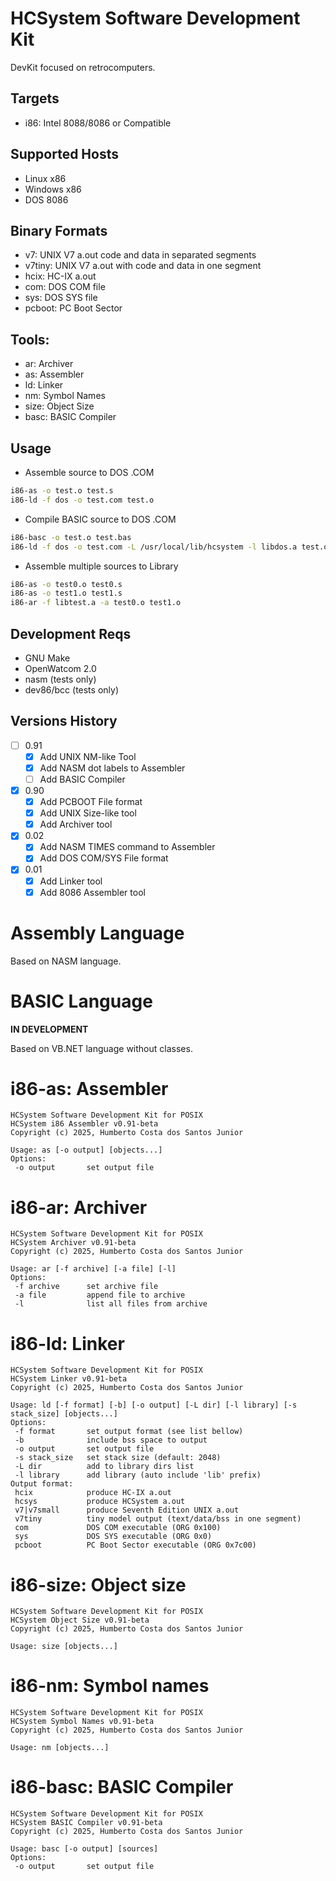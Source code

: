 # HCSystem Software Development Kit

DevKit focused on retrocomputers.

## Targets

- i86: Intel 8088/8086 or Compatible

## Supported Hosts

- Linux x86
- Windows x86
- DOS 8086

## Binary Formats

- v7: UNIX V7 a.out code and data in separated segments
- v7tiny: UNIX V7 a.out with code and data in one segment
- hcix: HC-IX a.out
- com: DOS COM file
- sys: DOS SYS file
- pcboot: PC Boot Sector

## Tools:

- ar: Archiver
- as: Assembler
- ld: Linker
- nm: Symbol Names
- size: Object Size
- basc: BASIC Compiler

## Usage

- Assemble source to DOS .COM
```sh
i86-as -o test.o test.s
i86-ld -f dos -o test.com test.o
```

- Compile BASIC source to DOS .COM
```sh
i86-basc -o test.o test.bas
i86-ld -f dos -o test.com -L /usr/local/lib/hcsystem -l libdos.a test.o
```

- Assemble multiple sources to Library
```sh
i86-as -o test0.o test0.s
i86-as -o test1.o test1.s
i86-ar -f libtest.a -a test0.o test1.o
```

## Development Reqs

- GNU Make
- OpenWatcom 2.0
- nasm (tests only)
- dev86/bcc (tests only)

## Versions History

- [ ] 0.91
    - [x] Add UNIX NM-like Tool
    - [x] Add NASM dot labels to Assembler
    - [ ] Add BASIC Compiler

- [x] 0.90
    - [x] Add PCBOOT File format
    - [x] Add UNIX Size-like tool
    - [x] Add Archiver tool

- [x] 0.02
    - [x] Add NASM TIMES command to Assembler
    - [x] Add DOS COM/SYS File format

- [x] 0.01
    - [x] Add Linker tool
    - [x] Add 8086 Assembler tool

# Assembly Language

Based on NASM language.

# BASIC Language

__IN DEVELOPMENT__

Based on VB.NET language without classes.

# i86-as: Assembler

```
HCSystem Software Development Kit for POSIX
HCSystem i86 Assembler v0.91-beta
Copyright (c) 2025, Humberto Costa dos Santos Junior

Usage: as [-o output] [objects...]
Options:
 -o output       set output file
```

# i86-ar: Archiver

```
HCSystem Software Development Kit for POSIX
HCSystem Archiver v0.91-beta
Copyright (c) 2025, Humberto Costa dos Santos Junior

Usage: ar [-f archive] [-a file] [-l]
Options:
 -f archive      set archive file
 -a file         append file to archive
 -l              list all files from archive
```

# i86-ld: Linker

```
HCSystem Software Development Kit for POSIX
HCSystem Linker v0.91-beta
Copyright (c) 2025, Humberto Costa dos Santos Junior

Usage: ld [-f format] [-b] [-o output] [-L dir] [-l library] [-s stack_size] [objects...]
Options:
 -f format       set output format (see list bellow)
 -b              include bss space to output
 -o output       set output file
 -s stack_size   set stack size (default: 2048)
 -L dir          add to library dirs list
 -l library      add library (auto include 'lib' prefix)
Output format:
 hcix            produce HC-IX a.out
 hcsys           produce HCSystem a.out
 v7|v7small      produce Seventh Edition UNIX a.out
 v7tiny          tiny model output (text/data/bss in one segment)
 com             DOS COM executable (ORG 0x100)
 sys             DOS SYS executable (ORG 0x0)
 pcboot          PC Boot Sector executable (ORG 0x7c00)
```

# i86-size: Object size

```
HCSystem Software Development Kit for POSIX
HCSystem Object Size v0.91-beta
Copyright (c) 2025, Humberto Costa dos Santos Junior

Usage: size [objects...]
```

# i86-nm: Symbol names

```
HCSystem Software Development Kit for POSIX
HCSystem Symbol Names v0.91-beta
Copyright (c) 2025, Humberto Costa dos Santos Junior

Usage: nm [objects...]
```
# i86-basc: BASIC Compiler

```
HCSystem Software Development Kit for POSIX
HCSystem BASIC Compiler v0.91-beta
Copyright (c) 2025, Humberto Costa dos Santos Junior

Usage: basc [-o output] [sources]
Options:
 -o output       set output file
```
